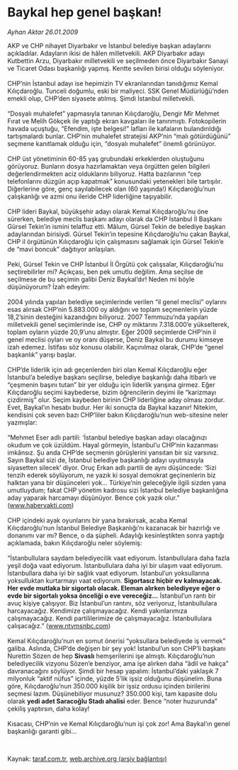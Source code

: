 # Baykal hep genel başkan!

*Ayhan Aktar 26.01.2009*

<div class="taraf_structure_2col_1zq">
<div class="margen_n">



 <p>AKP ve CHP nihayet Diyarbakır ve İstanbul belediye başkan adaylarını açıkladılar. Adayların ikisi de hâlen milletvekili. AKP Diyarbakır adayı Kutbettin Arzu, Diyarbakır milletvekili ve seçilmeden önce Diyarbakır Sanayi ve Ticaret Odası başkanlığı yapmış. Kentte sevilen birisi olduğu söyleniyor. <br/><br/>CHP’nin İstanbul adayı ise hepimizin TV ekranlarından tanıdığımız Kemal Kılıçdaroğlu. Tunceli doğumlu, eski bir maliyeci. SSK Genel Müdürlüğü’nden emekli olup, CHP’den siyasete atılmış. Şimdi İstanbul milletvekili. <br/><br/>“Dosyalı muhalefet” yapmasıyla tanınan Kılıçdaroğlu, Dengir Mîr Mehmet Fırat ve Melih Gökçek ile yaptığı ekran kavgaları ile tanınmıştı. Fotokopilerin havada uçuştuğu, “Efendim, işte belgesi!” lafları ile kafaların bulandırıldığı tartışmalardı bunlar. CHP’nin muhalefet stratejisi AKP’nin “malı götürdüğünü” seçmene kanıtlamak olduğu için, “dosyalı muhalefet” önemli görünüyor. <br/><br/>CHP üst yönetiminin 60-85 yaş grubundaki erkeklerden oluştuğunu görüyoruz. Bunların dosya hazırlamaktan veya örgütten gelen bilgileri değerlendirmekten aciz olduklarını biliyoruz. Hatta bazılarının “cep telefonlarını düzgün açıp kapatmak” konusundaki yetenekleri bile tartışılır. Diğerlerine göre, genç sayılabilecek olan (60 yaşında!) Kılıçdaroğlu’nun çalışkanlığı ve azmi onu ileride CHP liderliğine taşıyabilir. <br/><br/>CHP lideri Baykal, büyükşehir adayı olarak Kemal Kılıçdaroğlu’nu öne sürerken, belediye meclis başkanı adayı olarak da CHP İstanbul İl Başkanı Gürsel Tekin’in ismini telaffuz etti. Mâlum, Gürsel Tekin de belediye başkan adaylarından birisiydi. Gürsel Tekin’in tepesine Kılıçdaroğlu’nu çakan Baykal, CHP il örgütünün Kılıçdaroğlu için çalışmasını sağlamak için Gürsel Tekin’e de “mavi boncuk” dağıtıyor anlaşılan. <br/><br/>Peki, Gürsel Tekin ve CHP İstanbul İl Örgütü çok çalışsalar, Kılıçdaroğlu’nu seçtirebilirler mi? Açıkçası, ben pek umutlu değilim. Ama seçilse de seçilmese de bu seçimin galibi Deniz Baykal’dır! Neden mi böyle düşünüyorum? İzah edeyim: <br/><br/>2004 yılında yapılan belediye seçimlerinde verilen “il genel meclisi” oylarını esas alırsak CHP’nin 5.883.000 oy aldığını ve toplam seçmenlerin yüzde 18,2’sinin desteğini kazandığını biliyoruz. 2007 Temmuzu’nda yapılan milletvekili genel seçimlerinde ise, CHP oy miktarını 7.318.000’e yükselterek, toplam oyların yüzde 20,9’unu almıştır. Eğer 2009 seçimlerde CHP’nin il genel meclisi oyları ve oy oranı düşerse, Deniz Baykal bu durumu kimseye izah edemez. İstifası söz konusu olabilir. Kaçınılmaz olarak, CHP’de “genel başkanlık” yarışı başlar. <br/><br/>CHP’de liderlik için adı geçenlerden biri olan Kemal Kılıçdaroğlu eğer İstanbul’a belediye başkanı seçilirse, belediye başkanlığı daha itibarlı ve “çeşmenin başını tutan” bir yer olduğu için liderlik yarışına girmez. Eğer Kılıçdaroğlu seçimi kaybederse, bizim öğrencilerin deyimi ile “karizmayı çizdirmiş” olur. Seçim kaybeden birinin CHP liderliğine aday olması zordur. Evet, Baykal’ın hesabı budur. Her iki sonuçta da Baykal kazanır! Nitekim, kendisini çok seven bazı CHP’liler bakın Kılıçdaroğlu’nun web-sitesine neler yazmışlar: <br/><br/>“Mehmet Eser adlı partili: ‘İstanbul belediye başkan adayı olacağınızı okudum ve çok üzüldüm. Hayal görmeyin, İstanbul’u CHP’nin kazanması imkânsız. Şu anda CHP’de seçmenin görüşlerini yansıtan bir siz varsınız. Sayın Baykal sizi de, İstanbul belediye başkanlığı adayı uyutmasıyla siyasetten silecek’ diyor. Oruç Erkan adlı partili de aynı düşüncede: ‘Sizi tenzih ederek söylüyorum, ne yazık ki sosyal demokrat geçinenlerin biz halktan yana bir düşünceleri yok... Türkiye’nin geleceğiyle ilgili sizden yana umutluydum; fakat CHP yönetim kadrosu sizi İstanbul belediye başkanlığına aday yaparak harcamayı düşünüyor. Bence çok yazık olur.” (<a href="http://www.habervakti.com/">www.habervakti.com</a>) <br/><br/>CHP içindeki ayak oyunlarını bir yana bırakırsak, acaba Kemal Kılıçdaroğlu’nun İstanbul Belediye Başkanlığı’nı kazanacak bir hazırlığı ve donanımı var mı? Bence, o da şüpheli. Adaylığı kesinleştikten sonra yaptığı açıklamada, bakın Kılıçdaroğlu neler söylemiş: <br/><br/>“İstanbullulara saydam belediyecilik vaat ediyorum. İstanbullulara daha fazla yeşil doğa vaat ediyorum. İstanbullulara daha iyi bir ulaşım vaat ediyorum. İstanbullara daha iyi bir sağlık vaat ediyorum. İstanbul’un yoksullarına yoksulluktan kurtarmayı vaat ediyorum. <b>Sigortasız hiçbir ev kalmayacak. Her evde mutlaka bir sigortalı olacak. Eleman alırken belediyeye eğer o evde bir sigortalı yoksa önceliği o eve vereceğiz...</b> İstanbul’un rantı bir avuç kişiye çalışıyor. Biz İstanbul’un rantını, söz veriyoruz, İstanbullulara harcayacağız. Kendimize çalışmayacağız. Kendi yakınlarımıza çalışmayacağız. Kendi partililerimize de çalışmayacağız. İstanbullulara çalışacağız.” (<a href="http://www.ntvmsnbc.com/">www.ntvmsnbc.com</a>) <br/><br/>Kemal Kılıçdaroğlu’nun en somut önerisi “yoksullara belediyede iş vermek” galiba. Aslında, CHP’de değişen bir şey yok! İstanbul’un son CHP’li başkanı Nurettin Sözen de hep <b>Sivaslı</b> hemşerilerini işe almıştı. Kılıçdaroğlu’nun belediyecilik vizyonu Sözen’e benziyor, ama işe alırken daha “âdil ve hakça” davranacağını söylüyor. Şimdi bir hesap yapalım: İstanbul’daki yaklaşık 7 milyonluk “aktif nüfus” içinde, yüzde 5’lik işsiz olduğunu düşünelim. Buna göre, Kılıçdaroğlu’nun 350.000 kişilik bir işsiz ordusu içinden birilerini seçmesi lazım. Düşünebiliyor musunuz? 350.000 kişi, tam kapasite dolu olarak <b>yedi adet Saracoğlu Stadı ahalisi</b> eder. Bence “noter huzurunda” çekiliş yaptırsın, daha kolay! <br/><br/>Kısacası, CHP’nin ve Kemal Kılıçdaroğlu’nun işi çok zor! Ama Baykal’ın genel başkanlığı garanti gibi...</p>

<br/>


<div id="taraf_not">
</div>

</div>


</div>

Kaynak: [taraf.com.tr](http://taraf.com.tr:80/makale/3727.htm), [web.archive.org (arşiv bağlantısı)](http://web.archive.org/web/20090521202724/http://taraf.com.tr:80/makale/3727.htm)
